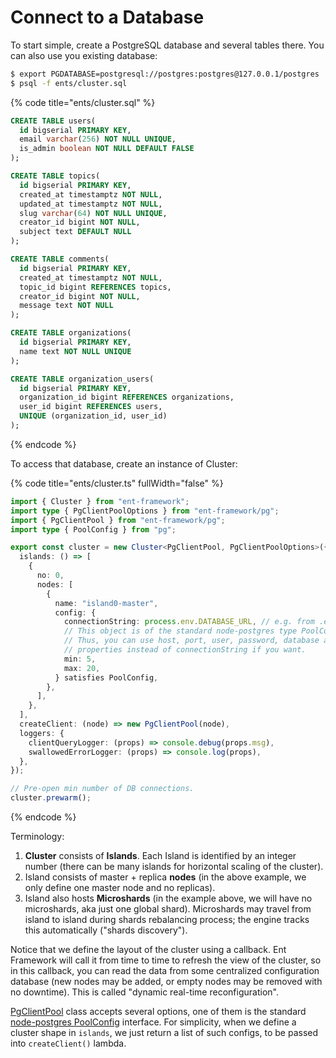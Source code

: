 # Connect to a Database

To start simple, create a PostgreSQL database and several tables there. You can also use you existing database:

```bash
$ export PGDATABASE=postgresql://postgres:postgres@127.0.0.1/postgres
$ psql -f ents/cluster.sql
```

{% code title="ents/cluster.sql" %}
```sql
CREATE TABLE users(
  id bigserial PRIMARY KEY,
  email varchar(256) NOT NULL UNIQUE,
  is_admin boolean NOT NULL DEFAULT FALSE
);

CREATE TABLE topics(
  id bigserial PRIMARY KEY,
  created_at timestamptz NOT NULL,
  updated_at timestamptz NOT NULL,
  slug varchar(64) NOT NULL UNIQUE,
  creator_id bigint NOT NULL,
  subject text DEFAULT NULL
);

CREATE TABLE comments(
  id bigserial PRIMARY KEY,
  created_at timestamptz NOT NULL,
  topic_id bigint REFERENCES topics,
  creator_id bigint NOT NULL,
  message text NOT NULL
);

CREATE TABLE organizations(
  id bigserial PRIMARY KEY,
  name text NOT NULL UNIQUE
);

CREATE TABLE organization_users(
  id bigserial PRIMARY KEY,
  organization_id bigint REFERENCES organizations,
  user_id bigint REFERENCES users,
  UNIQUE (organization_id, user_id)
);
```
{% endcode %}

To access that database, create an instance of Cluster:

{% code title="ents/cluster.ts" fullWidth="false" %}
```typescript
import { Cluster } from "ent-framework";
import type { PgClientPoolOptions } from "ent-framework/pg";
import { PgClientPool } from "ent-framework/pg";
import type { PoolConfig } from "pg";

export const cluster = new Cluster<PgClientPool, PgClientPoolOptions>({
  islands: () => [
    {
      no: 0,
      nodes: [
        {
          name: "island0-master",
          config: {
            connectionString: process.env.DATABASE_URL, // e.g. from .env
            // This object is of the standard node-postgres type PoolConfig.
            // Thus, you can use host, port, user, password, database and other
            // properties instead of connectionString if you want.
            min: 5,
            max: 20,
          } satisfies PoolConfig,
        },
      ],
    },
  ],
  createClient: (node) => new PgClientPool(node),
  loggers: {
    clientQueryLogger: (props) => console.debug(props.msg),
    swallowedErrorLogger: (props) => console.log(props),
  },
});

// Pre-open min number of DB connections.
cluster.prewarm();
```
{% endcode %}

Terminology:

1. **Cluster** consists of **Islands**. Each Island is identified by an integer number (there can be many islands for horizontal scaling of the cluster).
2. Island consists of master + replica **nodes** (in the above example, we only define one master node and no replicas).&#x20;
3. Island also hosts **Microshards** (in the example above, we will have no microshards, aka just one global shard). Microshards may travel from island to island during shards rebalancing process; the engine tracks this automatically ("shards discovery").

Notice that we define the layout of the cluster using a callback. Ent Framework will call it from time to time to refresh the view of the cluster, so in this callback, you can read the data from some centralized configuration database (new nodes may be added, or empty nodes may be removed with no downtime). This is called "dynamic real-time reconfiguration".

[PgClientPool](https://github.com/clickup/ent-framework/blob/main/docs/classes/PgClientPool.md) class accepts several options, one of them is the standard [node-postgres PoolConfig](https://node-postgres.com/apis/pool) interface. For simplicity, when we define a cluster shape in `islands`, we just return a list of such configs, to be passed into `createClient()` lambda.
